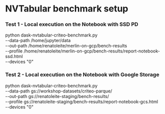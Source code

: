 # NVTabular benchmark setup

### Test 1 - Local execution on the Notebook with SSD PD

python dask-nvtabular-criteo-benchmark.py \
--data-path /home/jupyter/data \
--out-path /home/renatoleite/merlin-on-gcp/bench-results \
--profile /home/renatoleite/merlin-on-gcp/bench-results/report-notebook-ssd.html \
--devices "0"
 <!-- Optional \
--part-mem-frac 0.01 \
--device-limit-frac 0.2 \
--device-pool-frac 0.2 -->

### Test 2 - Local execution on the Notebook with Google Storage

python dask-nvtabular-criteo-benchmark.py \
--data-path gs://workshop-datasets/criteo-parque/ \
--out-path gs://renatoleite-staging/bench-results/ \
--profile gs://renatoleite-staging/bench-results/report-notebook-gcs.html \
--devices "0"

